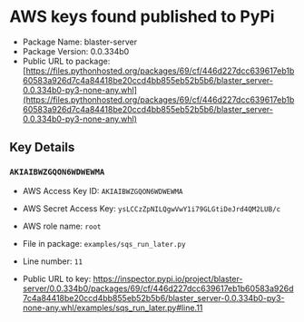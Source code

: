 # AWS keys found published to PyPi

* Package Name: blaster-server
* Package Version: 0.0.334b0
* Public URL to package: [https://files.pythonhosted.org/packages/69/cf/446d227dcc639617eb1b60583a926d7c4a84418be20ccd4bb855eb52b5b6/blaster_server-0.0.334b0-py3-none-any.whl](https://files.pythonhosted.org/packages/69/cf/446d227dcc639617eb1b60583a926d7c4a84418be20ccd4bb855eb52b5b6/blaster_server-0.0.334b0-py3-none-any.whl)

## Key Details

### `AKIAIBWZGQON6WDWEWMA`

* AWS Access Key ID: `AKIAIBWZGQON6WDWEWMA`
* AWS Secret Access Key: `ysLCCzZpNILQgwVwY1i79GLGtiDeJrd4QM2LUB/c` 
* AWS role name: `root`
* File in package: `examples/sqs_run_later.py`
* Line number: `11`

* Public URL to key: https://inspector.pypi.io/project/blaster-server/0.0.334b0/packages/69/cf/446d227dcc639617eb1b60583a926d7c4a84418be20ccd4bb855eb52b5b6/blaster_server-0.0.334b0-py3-none-any.whl/examples/sqs_run_later.py#line.11


